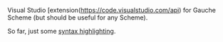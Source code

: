 Visual Studio [extension(https://code.visualstudio.com/api) for Gauche Scheme (but should be useful for any Scheme).

So far, just some [syntax highlighting](https://code.visualstudio.com/api/language-extensions/syntax-highlight-guide).
